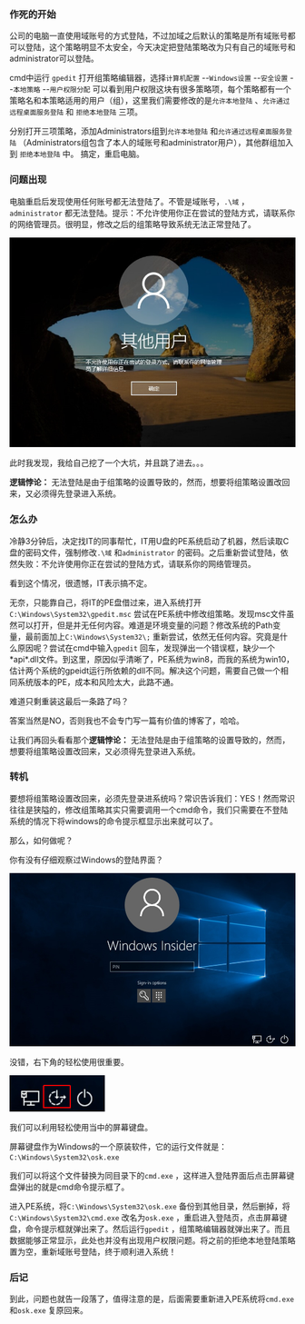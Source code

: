 

### 作死的开始 ###

公司的电脑一直使用域账号的方式登陆，不过加域之后默认的策略是所有域账号都可以登陆，这个策略明显不太安全，今天决定把登陆策略改为只有自己的域账号和administrator可以登陆。

cmd中运行 `gpedit` 打开组策略编辑器，选择`计算机配置`  --`Windows设置` --`安全设置` --`本地策略` --`用户权限分配` 可以看到用户权限这块有很多策略项，每个策略都有一个策略名和本策略适用的用户（组），这里我们需要修改的是`允许本地登陆` 、`允许通过远程桌面服务登陆` 和 `拒绝本地登陆` 三项。

分别打开三项策略，添加Administrators组到`允许本地登陆` 和`允许通过远程桌面服务登陆` （Administrators组包含了本人的域账号和administrator用户），其他群组加入到 `拒绝本地登陆` 中。
搞定，重启电脑。

### 问题出现

电脑重启后发现使用任何账号都无法登陆了。不管是域账号，`.\域` ，`administrator` 都无法登陆。提示：不允许使用你正在尝试的登陆方式，请联系你的网络管理员。很明显，修改之后的组策略导致系统无法正常登陆了。

![错误](/format/img/login-error.png)

此时我发现，我给自己挖了一个大坑，并且跳了进去。。。

**逻辑悖论：** 无法登陆是由于组策略的设置导致的，然而，想要将组策略设置改回来，又必须得先登录进入系统。

### 怎么办

冷静3分钟后，决定找IT的同事帮忙，IT用U盘的PE系统启动了机器，然后读取C盘的密码文件，强制修改`.\域` 和`administrator` 的密码。之后重新尝试登陆，依然失败：不允许使用你正在尝试的登陆方式，请联系你的网络管理员。

看到这个情况，很遗憾，IT表示搞不定。

无奈，只能靠自己，将IT的PE盘借过来，进入系统打开`C:\Windows\System32\gpedit.msc` 尝试在PE系统中修改组策略。发现msc文件虽然可以打开，但是并无任何内容。难道是环境变量的问题？修改系统的Path变量，最前面加上`C:\Windows\System32\;` 重新尝试，依然无任何内容。究竟是什么原因呢？尝试在cmd中输入`gpedit` 回车，发现弹出一个错误框，缺少一个\*api\*.dll文件。到这里，原因似乎清晰了，PE系统为win8，而我的系统为win10，估计两个系统的gpeidt运行所依赖的dll不同。解决这个问题，需要自己做一个相同系统版本的PE，成本和风险太大，此路不通。

难道只剩重装这最后一条路了吗？

答案当然是NO，否则我也不会专门写一篇有价值的博客了，哈哈。

让我们再回头看看那个**逻辑悖论：** 无法登陆是由于组策略的设置导致的，然而，想要将组策略设置改回来，又必须得先登录进入系统。

### 转机

要想将组策略设置改回来，必须先登录进系统吗？常识告诉我们：YES！然而常识往往是狭隘的，修改组策略其实只需要调用一个cmd命令，我们只需要在不登陆系统的情况下将windows的命令提示框显示出来就可以了。

那么，如何做呢？

你有没有仔细观察过Windows的登陆界面？

![win10-login](/format/img/win10-login.jpg)

没错，右下角的轻松使用很重要。

![轻松使用](/format/img/relax-use.png)

我们可以利用轻松使用当中的屏幕键盘。

屏幕键盘作为Windows的一个原装软件，它的运行文件就是：`C:\Windows\System32\osk.exe`  

我们可以将这个文件替换为同目录下的`cmd.exe` ，这样进入登陆界面后点击屏幕键盘弹出的就是cmd命令提示框了。

进入PE系统，将`C:\Windows\System32\osk.exe`  备份到其他目录，然后删掉，将`C:\Windows\System32\cmd.exe`  改名为`osk.exe`  ，重启进入登陆页，点击屏幕键盘，命令提示框就弹出来了。然后运行`gpedit` ，组策略编辑器就弹出来了。而且数据能够正常显示，此处也并没有出现用户权限问题。将之前的拒绝本地登陆策略置为空，重新域账号登陆，终于顺利进入系统！

### 后记

到此，问题也就告一段落了，值得注意的是，后面需要重新进入PE系统将`cmd.exe` 和`osk.exe` 复原回来。